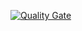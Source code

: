 [![Quality Gate](http://175.32.32.191:59000/api/badges/gate?key=MyConsoleApp&metric=bugs)](http://175.32.32.191:59000/dashboard/index/MyConsoleApp)
